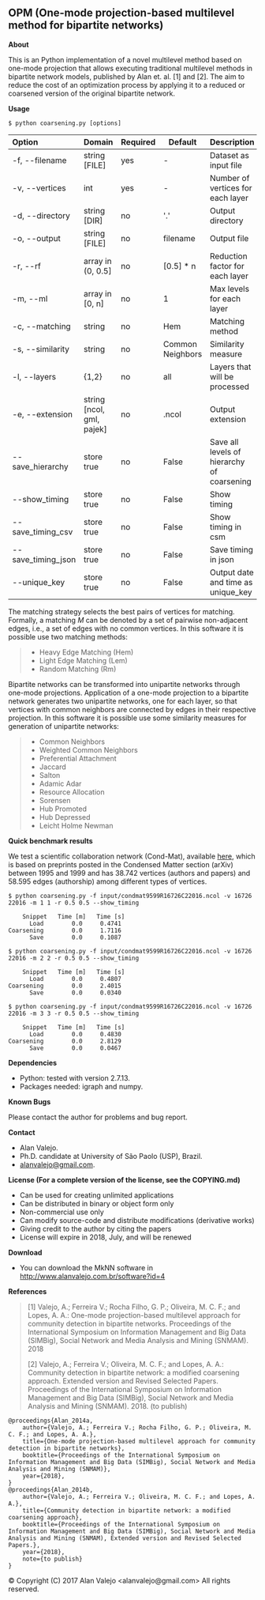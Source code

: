 ## OPM (One-mode projection-based multilevel method for bipartite networks)

**About**

This is an Python implementation of a novel multilevel method based on one-mode projection that allows executing traditional multilevel methods in bipartite network models, published by Alan et. al. [1] and [2].  The aim to reduce the cost of an optimization process by applying it to a reduced or coarsened version of the original bipartite network.

**Usage**

    $ python coarsening.py [options]

| Option					| Domain					| Required	| Default 			| Description															|
|:------------------------- |:------------------------- | --------	| ----------------- | :-------------------------------------------------------------------- |
| -f, --filename			| string [FILE]				| yes		| - 				|  Dataset as input file												|
| -v, --vertices			| int						| yes		| -					|  Number of vertices for each layer									|
| -d, --directory			| string [DIR]				| no		| '.' 				|  Output directory														|
| -o, --output				| string [FILE]				| no		| filename 			|  Output file															|
| -r, --rf					| array in (0, 0.5]			| no		| [0.5] * n 		|  Reduction factor for each layer										|
| -m, --ml					| array in [0, n]			| no		| 1					|  Max levels for each layer											|
| -c, --matching			| string 					| no		| Hem				|  Matching method														|
| -s, --similarity			| string					| no		| Common Neighbors	|  Similarity measure													|
| -l, --layers				| {1,2}						| no		| all				|  Layers that will be processed										|
| -e, --extension			| string [ncol, gml, pajek]	| no		| .ncol 			|  Output extension														|
| --save_hierarchy			| store true				| no		| False 			|  Save all levels of hierarchy of coarsening							|
| --show_timing				| store true				| no		| False 			|  Show timing															|
| --save_timing_csv			| store true				| no		| False 			|  Show timing in csm													|
| --save_timing_json		| store true				| no		| False 			|  Save timing in json													|
| --unique_key				| store true				| no		| False 			|  Output date and time as unique_key									|

The matching strategy selects the best pairs of vertices for matching. Formally, a matching $M$ can be denoted by a set of pairwise non-adjacent edges, i.e., a set of edges with no common vertices. In this software it is possible use two matching methods:

> * Heavy Edge Matching (Hem)
> * Light Edge Matching (Lem)
> * Random Matching (Rm)

Bipartite networks can be transformed into unipartite networks through one-mode projections. Application of a one-mode projection to a bipartite network generates two unipartite networks, one for each layer, so that vertices with common neighbors are connected by edges in their respective projection. In this software it is possible use some similarity measures for generation of unipartite networks:

> * Common Neighbors
> * Weighted Common Neighbors
> * Preferential Attachment
> * Jaccard
> * Salton
> * Adamic Adar
> * Resource Allocation
> * Sorensen
> * Hub Promoted
> * Hub Depressed
> * Leicht Holme Newman

**Quick benchmark results**

We test a scientific collaboration network (Cond-Mat), available [here](https://toreopsahl.com/datasets/#newman2001), which is based on preprints posted in the Condensed Matter section (arXiv) between 1995 and 1999 and has 38.742 vertices (authors and papers) and 58.595 edges (authorship) among different types of vertices.

    $ python coarsening.py -f input/condmat9599R16726C22016.ncol -v 16726 22016 -m 1 1 -r 0.5 0.5 --show_timing

    	Snippet   Time [m]   Time [s]
          Load        0.0     0.4741
    Coarsening        0.0     1.7116
          Save        0.0     0.1087

	$ python coarsening.py -f input/condmat9599R16726C22016.ncol -v 16726 22016 -m 2 2 -r 0.5 0.5 --show_timing

    	Snippet   Time [m]   Time [s]
          Load        0.0     0.4807
    Coarsening        0.0     2.4015
          Save        0.0     0.0340

	$ python coarsening.py -f input/condmat9599R16726C22016.ncol -v 16726 22016 -m 3 3 -r 0.5 0.5 --show_timing

    	Snippet   Time [m]   Time [s]
          Load        0.0     0.4830
    Coarsening        0.0     2.8129
          Save        0.0     0.0467

**Dependencies**

* Python: tested with version 2.7.13.
* Packages needed: igraph and numpy.

**Known Bugs**

Please contact the author for problems and bug report.

**Contact**

* Alan Valejo.
* Ph.D. candidate at University of São Paolo (USP), Brazil.
* alanvalejo@gmail.com.


**License (For a complete version of the license, see the COPYING.md)**

* Can be used for creating unlimited applications
* Can be distributed in binary or object form only
* Non-commercial use only
* Can modify source-code and distribute modifications (derivative works)
* Giving credit to the author by citing the papers
* License will expire in 2018, July, and will be renewed

**Download**

* You can download the MkNN software in http://www.alanvalejo.com.br/software?id=4

**References**

> [1] Valejo, A.; Ferreira V.; Rocha Filho, G. P.; Oliveira, M. C. F.; and Lopes, A. A.: One-mode projection-based multilevel approach for community detection in bipartite networks. Proceedings of the International Symposium on Information Management and Big Data (SIMBig), Social Network and Media Analysis and Mining (SNMAM). 2018
>
> [2] Valejo, A.; Ferreira V.; Oliveira, M. C. F.; and Lopes, A. A.:  Community detection in bipartite network: a modified coarsening approach. Extended version and Revised Selected Papers. Proceedings of the International Symposium on Information Management and Big Data (SIMBig), Social Network and Media Analysis and Mining (SNMAM). 2018. (to publish)

~~~~~{.bib}
@proceedings{Alan_2014a,
    author={Valejo, A.; Ferreira V.; Rocha Filho, G. P.; Oliveira, M. C. F.; and Lopes, A. A.},
    title={One-mode projection-based multilevel approach for community detection in bipartite networks},
    booktitle={Proceedings of the International Symposium on Information Management and Big Data (SIMBig), Social Network and Media Analysis and Mining (SNMAM)},
    year={2018},
}
@proceedings{Alan_2014b,
    author={Valejo, A.; Ferreira V.; Oliveira, M. C. F.; and Lopes, A. A.},
    title={Community detection in bipartite network: a modified coarsening approach},
    booktitle={Proceedings of the International Symposium on Information Management and Big Data (SIMBig), Social Network and Media Analysis and Mining (SNMAM), Extended version and Revised Selected Papers.},
    year={2018},
	note={to publish}
}
~~~~~

<div class="footer"> &copy; Copyright (C) 2017 Alan Valejo &lt;alanvalejo@gmail.com&gt; All rights reserved.</div>
